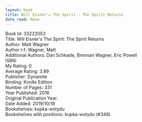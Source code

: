 ```yaml
---
layout: book
title: Will Eisner's The Spirit - The Spirit Returns 
date_read: None
---
```


Book Id: 33222053<br />
Title: Will Eisner's The Spirit: The Spirit Returns <br />
Author: Matt Wagner<br />
Author l-f: Wagner, Matt<br />
Additional Authors: Dan Schkade, Brennan Wagner, Eric Powell<br />
ISBN: <br />
My Rating: 0<br />
Average Rating: 3.89<br />
Publisher: Dynamite<br />
Binding: Kindle Edition<br />
Number of Pages: 331<br />
Year Published: 2016<br />
Original Publication Year: <br />
Date Added: 2019/10/18<br />
Bookshelves: kupka-wstydu<br />
Bookshelves with positions: kupka-wstydu (#348)<br />

